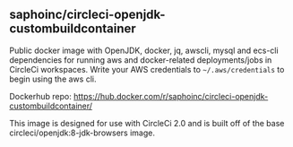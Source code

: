 ## saphoinc/circleci-openjdk-custombuildcontainer
Public docker image with OpenJDK, docker, jq, awscli, mysql and ecs-cli dependencies for running aws and docker-related deployments/jobs in CircleCi workspaces. Write your AWS credentials to `~/.aws/credentials`
to begin using the aws cli.

Dockerhub repo: https://hub.docker.com/r/saphoinc/circleci-openjdk-custombuildcontainer/

This image is designed for use with CircleCi 2.0 and is built off of the base circleci/openjdk:8-jdk-browsers image.
